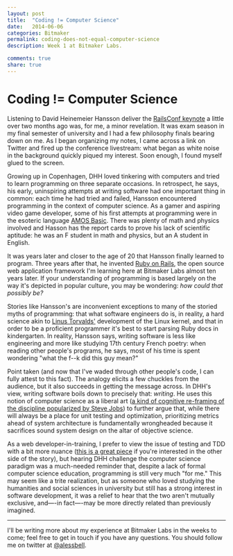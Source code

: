 ```yaml
---
layout: post
title:  "Coding != Computer Science"
date:   2014-06-06
categories: Bitmaker
permalink: coding-does-not-equal-computer-science
description: Week 1 at Bitmaker Labs.

comments: true
share: true
---
```

# Coding != Computer Science

Listening to David Heinemeier Hansson deliver the [RailsConf keynote](https://www.youtube.com/watch?v=9LfmrkyP81M) a little over two months ago was, for me, a minor revelation. It was exam season in my final semester of university and I had a few philosophy finals bearing down on me. As I began organizing my notes, I came across a link on Twitter and fired up the conference livestream: what began as white noise in the background quickly piqued my interest. Soon enough, I found myself glued to the screen.

Growing up in Copenhagen, DHH loved tinkering with computers and tried to learn programming on three separate occasions. In retrospect, he says, his early, uninspiring attempts at writing software had one important thing in common: each time he had tried and failed, Hansson encountered programming in the context of computer science. As a gamer and aspiring video game developer, some of his first attempts at programming were in the esoteric language [AMOS Basic](http://en.wikipedia.org/wiki/AMOS_(programming_language)). There was plenty of math and physics involved and Hasson has the report cards to prove his lack of scientific aptitude: he was an F student in math and physics, but an A student in English.

It was years later and closer to the age of 20 that Hansson finally learned to program. Three years after that, he invented [Ruby on Rails](http://rubyonrails.org/), the open source web application framework I'm learning here at Bitmaker Labs almost ten years later. If your understanding of programming is based largely on the way it's depicted in popular culture, you may be wondering: *how could that possibly be?*

Stories like Hansson's are inconvenient exceptions to many of the storied myths of programming: that what software engineers do is, in reality, a hard science akin to [Linus Torvalds'](http://en.wikipedia.org/wiki/Linus_Torvalds) development of the Linux kernel, and that in order to be a proficient programmer it's best to start parsing Ruby docs in kindergarten. In reality, Hansson says, writing software is less like engineering and more like studying 17th century French poetry: when reading other people's programs, he says, most of his time is spent wondering "what the f--k did this guy mean?"

Point taken (and now that I've waded through other people's code, I can fully attest to this fact). The analogy elicits a few chuckles from the audience, but it also succeeds in getting the message across. In DHH's view, writing software boils down to precisely that: *writing*. He uses this notion of computer science as a liberal art ([a kind of cognitive re-framing of the discipline popularized by Steve Jobs](https://www.youtube.com/watch?v=IY7EsTnUSxY)) to further argue that, while there will always be a place for unit testing and optimization, prioritizing metrics ahead of system architecture is fundamentally wrongheaded because it sacrifices sound system design on the altar of objective science.

As a web developer-in-training, I prefer to view the issue of testing and TDD with a bit more nuance ([this is a great piece](https://www.destroyallsoftware.com/blog/2014/tdd-straw-men-and-rhetoric) if you're interested in the other side of the story), but hearing DHH challenge the computer science paradigm was a much-needed reminder that, despite a lack of formal computer science education, programming is still very much "for me." This may seem like a trite realization, but as someone who loved studying the humanities and social sciences in university but still has a strong interest in software development, it was a relief to hear that the two aren't mutually exclusive, and—-in fact—-may be more directly related than previously imagined.

***
I'll be writing more about my experience at Bitmaker Labs in the weeks to come; feel free to get in touch if you have any questions. You should follow me on twitter at [@alessbell](http://www.twitter.com/alessbell).